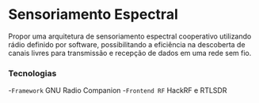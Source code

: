 # Sensoriamento Espectral

Propor uma arquitetura de sensoriamento espectral cooperativo utilizando rádio definido por software, possibilitando a eficiência na descoberta de canais livres para transmissão e recepção de dados em uma rede sem fio.

### Tecnologias
-`Framework` GNU Radio Companion
-`Frontend RF` HackRF e RTLSDR
